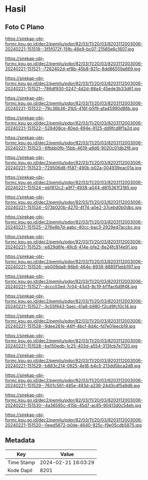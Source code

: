 # Hasil

## Foto C Plano

https://sirekap-obj-formc.kpu.go.id/dec2/pemilu/pdpr/82/03/11/20/03/8203112003006-20240221-151519--3f5f072f-15fb-46e9-bc07-21565e6c1607.jpg

https://sirekap-obj-formc.kpu.go.id/dec2/pemilu/pdpr/82/03/11/20/03/8203112003006-20240221-151521--7262402d-ef8b-45b8-821c-8dd86559a669.jpg

https://sirekap-obj-formc.kpu.go.id/dec2/pemilu/pdpr/82/03/11/20/03/8203112003006-20240221-151521--786df930-0247-4d2d-88a4-45ede3b33d61.jpg

https://sirekap-obj-formc.kpu.go.id/dec2/pemilu/pdpr/82/03/11/20/03/8203112003006-20240221-151522--79c36b36-31b5-416f-b5f9-afa45990d86b.jpg

https://sirekap-obj-formc.kpu.go.id/dec2/pemilu/pdpr/82/03/11/20/03/8203112003006-20240221-151522--526408ce-80ed-494e-9125-dd9fcd8f1a2d.jpg

https://sirekap-obj-formc.kpu.go.id/dec2/pemilu/pdpr/82/03/11/20/03/8203112003006-20240221-151523--6fbbb0fb-15bb-4619-a8d6-9020c01db2f8.jpg

https://sirekap-obj-formc.kpu.go.id/dec2/pemilu/pdpr/82/03/11/20/03/8203112003006-20240221-151523--729506d8-f587-490b-b02a-004939eac01a.jpg

https://sirekap-obj-formc.kpu.go.id/dec2/pemilu/pdpr/82/03/11/20/03/8203112003006-20240221-151524--ebf812c2-a9f7-4938-a044-d815361f3185.jpg

https://sirekap-obj-formc.kpu.go.id/dec2/pemilu/pdpr/82/03/11/20/03/8203112003006-20240221-151524--073b020b-4270-4f74-a0e2-37cebd0b0dbc.jpg

https://sirekap-obj-formc.kpu.go.id/dec2/pemilu/pdpr/82/03/11/20/03/8203112003006-20240221-151525--276e8b7d-aabc-40cc-bac3-2929ed7accbc.jpg

https://sirekap-obj-formc.kpu.go.id/dec2/pemilu/pdpr/82/03/11/20/03/8203112003006-20240221-151525--e829d6fe-49c8-414e-bfe2-8e24fc914e91.jpg

https://sirekap-obj-formc.kpu.go.id/dec2/pemilu/pdpr/82/03/11/20/03/8203112003006-20240221-151526--eb009da8-86b6-464e-8938-8885f1ebb197.jpg

https://sirekap-obj-formc.kpu.go.id/dec2/pemilu/pdpr/82/03/11/20/03/8203112003006-20240221-151527--dccc03ed-7c04-43d3-8c19-bf1fac6d9f48.jpg

https://sirekap-obj-formc.kpu.go.id/dec2/pemilu/pdpr/82/03/11/20/03/8203112003006-20240221-151527--3c55f643-5aec-41a8-b980-f2cd9fc10c14.jpg

https://sirekap-obj-formc.kpu.go.id/dec2/pemilu/pdpr/82/03/11/20/03/8203112003006-20240221-151528--9dee261e-44ff-4bcf-8d4c-fd7e01eecb19.jpg

https://sirekap-obj-formc.kpu.go.id/dec2/pemilu/pdpr/82/03/11/20/03/8203112003006-20240221-151528--be150edb-1c25-403d-a554-313fcb7e7120.jpg

https://sirekap-obj-formc.kpu.go.id/dec2/pemilu/pdpr/82/03/11/20/03/8203112003006-20240221-151529--b883c214-0925-4e16-b4c5-213dd5bca2d8.jpg

https://sirekap-obj-formc.kpu.go.id/dec2/pemilu/pdpr/82/03/11/20/03/8203112003006-20240221-151529--7601c561-485e-493d-a236-24d3cdf5a9d6.jpg

https://sirekap-obj-formc.kpu.go.id/dec2/pemilu/pdpr/82/03/11/20/03/8203112003006-20240221-151530--4a36595c-415b-45d7-ac85-90413d0c54eb.jpg

https://sirekap-obj-formc.kpu.go.id/dec2/pemilu/pdpr/82/03/11/20/03/8203112003006-20240221-151520--0eed5672-b0de-4640-925c-f9e05cdb5875.jpg


## Metadata

| Key        | Value               |
| ---------- | ------------------- |
| Time Stamp | 2024-02-21 16:03:29 |
| Kode Dapil | 8201                |



